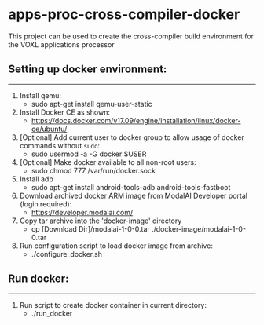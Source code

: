 # apps-proc-cross-compiler-docker

This project can be used to create the cross-compiler build environment for the VOXL applications processor

## Setting up docker environment:
------------------------------
1. Install qemu:
    * sudo apt-get install qemu-user-static
2. Install Docker CE as shown:
    * https://docs.docker.com/v17.09/engine/installation/linux/docker-ce/ubuntu/
3. [Optional] Add current user to docker group to allow usage of docker commands without `sudo`:
    * sudo usermod -a -G docker $USER
4. [Optional] Make docker available to all non-root users:
    * sudo chmod 777 /var/run/docker.sock
5. Install adb
    * sudo apt-get install android-tools-adb android-tools-fastboot
6. Download archived docker ARM image from ModalAI Developer portal (login required):
    * https://developer.modalai.com/
7. Copy tar archive into the 'docker-image' directory
    * cp [Download Dir]/modalai-1-0-0.tar ./docker-image/modalai-1-0-0.tar
8. Run configuration script to load docker image from archive:
    * ./configure_docker.sh

## Run docker:
-----------
1. Run script to create docker container in current directory:
    * ./run_docker